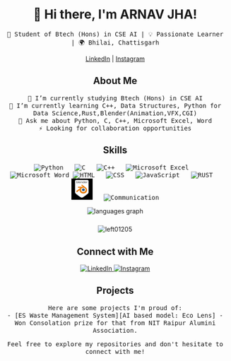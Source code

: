 <h1 align="center">👋 Hi there, I'm ARNAV JHA!</h1>
<p align="center">
  <samp>
    🚀 Student of Btech (Hons) in CSE AI | 💡 Passionate Learner | 🌍 Bhilai, Chattisgarh
  </samp>
</p>

<p align="center">
  <a href="https://www.linkedin.com/in/arnav-jha-496b26296">LinkedIn</a> |
  <a href="https://www.instagram.com/left_01205/">Instagram</a>
</p>

<!-- Add this code where you want to display the total commits in your README -->


<h2 align="center">About Me</h2>
<p align="center">
  <samp>
    🔭 I’m currently studying Btech (Hons) in CSE AI<br>
    🌱 I’m currently learning C++, Data Structures, Python for Data Science,Rust,Blender(Animation,VFX,CGI)<br>
    💬 Ask me about Python, C, C++, Microsoft Excel, Word<br>
    ⚡ Looking for collaboration opportunities<br>
  </samp>
</p>

<h2 align="center">Skills</h2>
<p align="center">
  <samp>
    <img src="https://img.icons8.com/color/48/000000/python.png" alt="Python">&nbsp;&nbsp;
    <img src="https://img.icons8.com/color/48/000000/c-programming.png" alt="C">&nbsp;&nbsp;
    <img src="https://img.icons8.com/color/48/000000/c-plus-plus-logo.png" alt="C++">&nbsp;&nbsp;
    <img src="https://img.icons8.com/color/48/000000/microsoft-excel-2019.png" alt="Microsoft Excel">&nbsp;&nbsp;
    <img src="https://img.icons8.com/color/48/000000/microsoft-word-2019.png" alt="Microsoft Word">
     <img src="https://img.icons8.com/color/48/000000/html-5.png" alt="HTML">&nbsp;&nbsp;
    <img src="https://img.icons8.com/color/48/000000/css3.png" alt="CSS">&nbsp;&nbsp;
    <img src="https://img.icons8.com/color/48/000000/javascript.png" alt="JavaScript">&nbsp;&nbsp;
    <img src="https://img.icons8.com/color/48/000000/rust.png" alt="RUST">&nbsp;&nbsp;
    <img src="https://github.com/left01205/Assets/blob/main/blender_community_badge_white.png" alt="BLENDER">&nbsp;&nbsp;
    <img src="https://img.icons8.com/color/48/000000/communication.png" alt="Communication">
  </samp>
</p>
<div align="center">
  <img src="https://github-readme-stats.vercel.app/api/top-langs?username=left01205&locale=en&hide_title=false&layout=compact&card_width=320&langs_count=6&theme=github_dark&hide_border=true&order=2" height="300" alt="languages graph"  />

###
  <img align="center" src="https://github-readme-stats.vercel.app/api?username=left01205&show_icons=true&locale=en&hide_title=false&layout=compact&card_width=320&langs_count=6&theme=github_dark&hide_border=true&order=2" height="300" alt="left01205" />

###

<h2 align="center">Connect with Me</h2>
<p align="center">
  <a href="https://www.linkedin.com/in/arnav-jha-496b26296">
    <img src="https://img.shields.io/badge/LinkedIn-0A66C2?style=for-the-badge&logo=LinkedIn&logoColor=white" alt="LinkedIn">
  </a>
  <a href="https://www.instagram.com/left_01205/">
    <img src="https://img.shields.io/badge/Instagram-E4405F?style=for-the-badge&logo=Instagram&logoColor=white" alt="Instagram">
  </a>
</p>

<h2 align="center">Projects</h2>
<p align="center">
  <samp>
    Here are some projects I'm proud of:<br>
    - [ES Waste Management System][AI based model: Eco Lens]
    -Won Consolation prize for that from NIT Raipur Alumini Association.
  </samp>
</p>
<p align="center">
  <samp>
    Feel free to explore my repositories and don't hesitate to connect with me!
  </samp>
</p>
